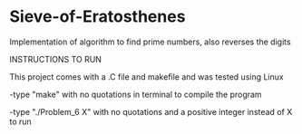 # Sieve-of-Eratosthenes
Implementation of algorithm to find prime numbers, also reverses the digits


INSTRUCTIONS TO RUN 

This project comes with a .C file and makefile and was tested using Linux 

-type "make" with no quotations in terminal to compile the program 

-type "./Problem_6 X" with no quotations and a positive integer instead of X to run
